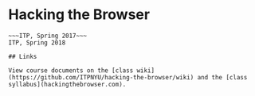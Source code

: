 # Hacking the Browser

~~~ITP, Spring 2016~~~
~~~ITP, Spring 2017~~~
ITP, Spring 2018

## Links

View course documents on the [class wiki](https://github.com/ITPNYU/hacking-the-browser/wiki) and the [class syllabus](hackingthebrowser.com).

